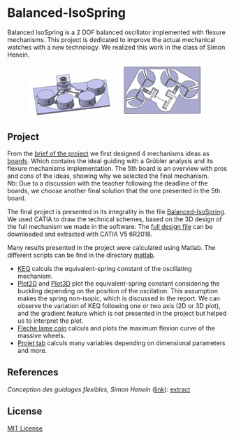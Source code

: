 # Balanced-IsoSpring
Balanced IsoSpring is a 2 DOF balanced oscillator implemented with flexure mechanisms. This project is dedicated to improve the actual mechanical watches with a new technology. We realized this work in the class of Simon Henein.

<p align="center">
  <img src="img/isospring-all.jpeg" width=40% height=40%>
  <img src="img/isospring-montage.jpeg" width=40% height=40%>
</p>

## Project
From the [brief of the project](projectbrief.pdf) we first designed 4 mechanisms ideas as [boards](planches). Which contains the ideal guiding with a Grübler analysis and its flexure mechanisms implementation. The 5th board is an overview with pros and cons of the ideas, showing why we selected the final mechanism.  
Nb: Due to a discussion with the teacher following the deadline of the boards, we choose another final solution that the one presented in the 5th board.

The final project is presented in its integrality in the file [Balanced-IsoSpring](Balanced-IsoSpring.pdf). We used CATIA to draw the technical schemes, based on the 3D design of the full mechanism we made in the software. The [full design file](IsoSpring-CATIA.stp) can be downloaded and extracted with CATIA V5 6R2018.

Many results presented in the project were calculated using Matlab. The different scripts can be find in the directory [matlab](matlab).  
- [KEQ](matlab/KEQ.m) calculs the equivalent-spring constant of the oscillating mechanism.
- [Plot2D](matlab/Plot2D.m) and [Plot3D](matlab/Plot3D.m) plot the equivalent-spring constant considering the buckling depending on the position of the oscilation. This assumption makes the spring non-isopic, which is discussed in the report. We can observe the variation of KEQ following one or two axis (2D or 3D plot), and the gradient feature which is not presented in the project but helped us to interpret the plot.
- [Fleche lame coin](matlab/fleche_lame_coin.m) calculs and plots the maximum flexion curve of the massive wheels.
- [Projet tab](matlab/projet_tab.m) calculs many variables depending on dimensional parameters and more.

## References
*Conception des guidages flexibles, Simon Henein* ([link](https://www.epflpress.org/product/666/9782889143368/conception-des-guidages-flexibles)): [extract](SimonHenein-extract.pdf)

## License
[MIT License](LICENSE)
